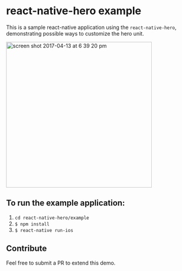 # react-native-hero example
This is a sample react-native application using the `react-native-hero`, demonstrating possible ways to customize the hero unit.

<img width="394" alt="screen shot 2017-04-13 at 6 39 20 pm" src="https://cloud.githubusercontent.com/assets/6020066/25030484/0028971c-207a-11e7-9ada-3574c350efd5.png">

## To run the example application:
1. `cd react-native-hero/example`
2. `$ npm install`
3. `$ react-native run-ios`

## Contribute
Feel free to submit a PR to extend this demo.
